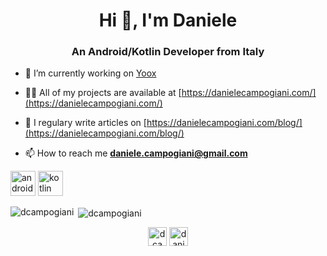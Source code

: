 <h1 align="center">Hi 👋, I'm Daniele</h1>
<h3 align="center">An Android/Kotlin Developer from Italy</h3>

- 🔭 I’m currently working on [Yoox](https://play.google.com/store/apps/details?id=com.yoox)

- 👨‍💻 All of my projects are available at [https://danielecampogiani.com/](https://danielecampogiani.com/)

- 📝 I regulary write articles on [https://danielecampogiani.com/blog/](https://danielecampogiani.com/blog/)

- 📫 How to reach me **daniele.campogiani@gmail.com**

<p align="left"><img src="https://devicons.github.io/devicon/devicon.git/icons/android/android-original-wordmark.svg" alt="android" width="40" height="40"/> <img src="https://www.vectorlogo.zone/logos/kotlinlang/kotlinlang-icon.svg" alt="kotlin" width="40" height="40"/></p>

<p><img align="left" src="https://github-readme-stats.vercel.app/api/top-langs/?username=dcampogiani&layout=compact&hide=html" alt="dcampogiani" /></p>

<p>&nbsp;<img align="center" src="https://github-readme-stats.vercel.app/api?username=dcampogiani&show_icons=true" alt="dcampogiani" /></p>

<p align="center">
<a href="https://twitter.com/dcampogiani" target="blank"><img align="center" src="https://cdn.jsdelivr.net/npm/simple-icons@3.0.1/icons/twitter.svg" alt="dcampogiani" height="30" width="30" /></a>
<a href="https://linkedin.com/in/danielecampogiani" target="blank"><img align="center" src="https://cdn.jsdelivr.net/npm/simple-icons@3.0.1/icons/linkedin.svg" alt="danielecampogiani" height="30" width="30" /></a>
</p>
